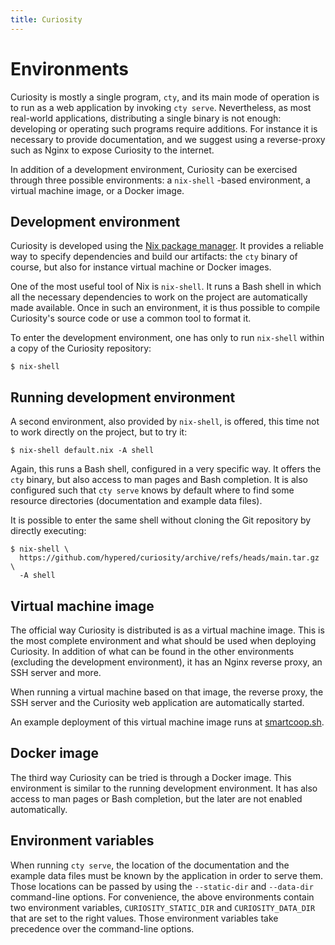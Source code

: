 ```yaml
---
title: Curiosity
---
```



# Environments

Curiosity is mostly a single program, `cty`, and its main mode of operation is
to run as a web application by invoking `cty serve`. Nevertheless, as most
real-world applications, distributing a single binary is not enough: developing
or operating such programs require additions. For instance it is necessary to
provide documentation, and we suggest using a reverse-proxy such as Nginx to
expose Curiosity to the internet.

In addition of a development environment, Curiosity can be exercised through
three possible environments: a `nix-shell` -based environment, a virtual
machine image, or a Docker image.

## Development environment

Curiosity is developed using the [Nix package
manager](https://nixos.org/guides/how-nix-works.html). It provides a reliable
way to specify dependencies and build our artifacts: the `cty` binary of
course, but also for instance virtual machine or Docker images.

One of the most useful tool of Nix is `nix-shell`. It runs a Bash shell in
which all the necessary dependencies to work on the project are automatically
made available. Once in such an environment, it is thus possible to compile
Curiosity's source code or use a common tool to format it.

To enter the development environment, one has only to run `nix-shell` within
a copy of the Curiosity repository:

```
$ nix-shell
```

## Running development environment

A second environment, also provided by `nix-shell`, is offered, this time not
to work directly on the project, but to try it:

```
$ nix-shell default.nix -A shell
```

Again, this runs a Bash shell, configured in a very specific way. It offers the
`cty` binary, but also access to man pages and Bash completion. It is also
configured such that `cty serve` knows by default where to find some resource
directories (documentation and example data files).

It is possible to enter the same shell without cloning the Git repository by
directly executing:

```
$ nix-shell \
  https://github.com/hypered/curiosity/archive/refs/heads/main.tar.gz \
  -A shell
```

## Virtual machine image

The official way Curiosity is distributed is as a virtual machine image. This
is the most complete environment and what should be used when deploying
Curiosity. In addition of what can be found in the other environments
(excluding the development environment), it has an Nginx reverse proxy, an SSH
server and more.

When running a virtual machine based on that image, the reverse proxy, the SSH
server and the Curiosity web application are automatically started.

An example deployment of this virtual machine image runs at
[smartcoop.sh](https://smartcoop.sh).

## Docker image

The third way Curiosity can be tried is through a Docker image. This
environment is similar to the running development environment. It has also
access to man pages or Bash completion, but the later are not enabled
automatically.

## Environment variables

When running `cty serve`, the location of the documentation and the example
data files must be known by the application in order to serve them. Those
locations can be passed by using the `--static-dir` and `--data-dir`
command-line options. For convenience, the above environments contain two
environment variables, `CURIOSITY_STATIC_DIR` and `CURIOSITY_DATA_DIR` that are
set to the right values. Those environment variables take precedence over the
command-line options.
